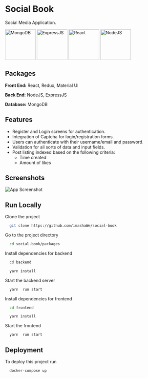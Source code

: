 
# Social Book
Social Media Application.

<img alt="MongoDB" height="100" src="https://cdn.svgporn.com/logos/mongodb-icon.svg?response-content-disposition=attachment%3Bfilename%3Dmongodb-icon.svg" width="100"/>   <img alt="ExpressJS" height="100" src="https://cdn.svgporn.com/logos/express.svg?response-content-disposition=attachment%3Bfilename%3Dexpress.svg" title="ExpressJS" width="100"/>   <img alt="React" height="100" src="https://cdn.svgporn.com/logos/react.svg?response-content-disposition=attachment%3Bfilename%3Dreact.svg" width="100"/>   <img alt="NodeJS" height="100" src="https://cdn.svgporn.com/logos/nodejs.svg?response-content-disposition=attachment%3Bfilename%3Dnodejs.svg" title="NodeJS" width="100"/>


## Packages

**Front End:** React, Redux, Material UI

**Back End:** NodeJS, ExpressJS

**Database:** MongoDB


## Features

- Register and Login screens for authentication.
- Integration of Captcha for login/registration forms.
- Users can authenticate with their username/email and password.
- Validation for all sorts of data and input fields.
- Post listing indexed based on the following criteria:
  -  Time created
  -  Amount of likes


## Screenshots

![App Screenshot](https://res.cloudinary.com/dxrhrbot0/image/upload/v1677126703/portfolio/Social_Book_-_Google_Chrome_2_23_2023_9_55_55_AM_cnwsyd.png)



## Run Locally

Clone the project

```bash
  git clone https://github.com/imashaWe/social-book
```

Go to the project directory

```bash
  cd social-book/packages
```

Install dependencies for backend

```bash
  cd backend
```
```bash
  yarn install
```

Start the backend server

```bash
  yarn  run start
```

Install dependencies for frontend

```bash
  cd frontend
```
```bash
  yarn install
```

Start the frontend

```bash
  yarn  run start
```

## Deployment

To deploy this project run

```bash
  docker-compose up
```
